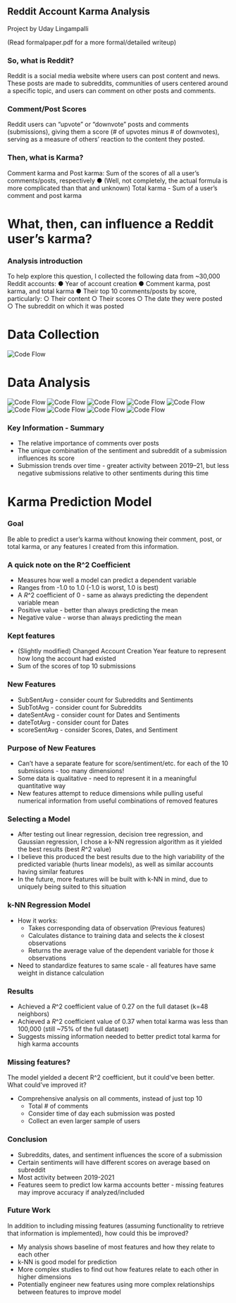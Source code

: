 ## Reddit Account Karma Analysis

Project by Uday Lingampalli

(Read formalpaper.pdf for a more formal/detailed writeup)

### So, what is Reddit?

Reddit is a social media website where users can post content
and news. These posts are made to subreddits, communities
of users centered around a specific topic, and users can
comment on other posts and comments.

### Comment/Post Scores

Reddit users can “upvote” or “downvote” posts and comments
(submissions), giving them a score (# of upvotes minus # of
downvotes), serving as a measure of others’ reaction to the
content they posted.

### Then, what is Karma?

Comment karma and Post karma: Sum of the scores of all a
user’s comments/posts, respectively
● (Well, not completely, the actual formula is more
complicated than that and unknown)
Total karma - Sum of a user’s comment and post karma

# What, then, can influence a Reddit user’s karma?

### Analysis introduction


To help explore this question, I collected the following data
from ~30,000 Reddit accounts:
● Year of account creation
● Comment karma, post karma, and total karma
● Their top 10 comments/posts by score, particularly:
    ○ Their content
    ○ Their scores
    ○ The date they were posted
    ○ The subreddit on which it was posted


# Data Collection

![Code Flow](images/image1.png)

# Data Analysis

![Code Flow](images/image2.png)
![Code Flow](images/image3.png)
![Code Flow](images/image4.png)
![Code Flow](images/image5.png)
![Code Flow](images/image6.png)
![Code Flow](images/image7.png)
![Code Flow](images/image8.png)
![Code Flow](images/image9.png)
![Code Flow](images/image10.png)

### Key Information - Summary

- The relative importance of comments over posts
- The unique combination of the sentiment and subreddit
    of a submission influences its score
- Submission trends over time - greater activity between
    2019–21, but less negative submissions relative to other
    sentiments during this time


# Karma Prediction Model


### Goal

Be able to predict a user’s karma without knowing their
comment, post, or total karma, or any features I created from
this information.

### A quick note on the R^2 Coefficient

- Measures how well a model can predict a dependent
    variable
- Ranges from -1.0 to 1.0 (-1.0 is worst, 1.0 is best)
- A _R_^2 coefficient of 0 - same as always predicting the
    dependent variable mean
- Positive value - better than always predicting the mean
- Negative value - worse than always predicting the mean


### Kept features

- (Slightly modified) Changed Account Creation Year
    feature to represent how long the account had existed
- Sum of the scores of top 10 submissions


### New Features

- SubSentAvg - consider count for Subreddits and
    Sentiments
- SubTotAvg - consider count for Subreddits
- dateSentAvg - consider count for Dates and Sentiments
- dateTotAvg - consider count for Dates
- scoreSentAvg - consider Scores, Dates, and Sentiment


### Purpose of New Features

- Can’t have a separate feature for score/sentiment/etc. for
    each of the 10 submissions - too many dimensions!
- Some data is qualitative - need to represent it in a
    meaningful quantitative way
- New features attempt to reduce dimensions while pulling
    useful numerical information from useful combinations
    of removed features


### Selecting a Model

- After testing out linear regression, decision tree
    regression, and Gaussian regression, I chose a k-NN
    regression algorithm as it yielded the best results (best _R_^2
    value)
- I believe this produced the best results due to the high
    variability of the predicted variable (hurts linear models),
    as well as similar accounts having similar features
- In the future, more features will be built with k-NN in
    mind, due to uniquely being suited to this situation


### k-NN Regression Model

- How it works:
    - Takes corresponding data of observation (Previous features)
    - Calculates distance to training data and selects the _k_ closest
       observations
    - Returns the average value of the dependent variable for those _k_
       observations
- Need to standardize features to same scale - all features
    have same weight in distance calculation


### Results

- Achieved a _R_^2 coefficient value of 0.27 on the full dataset
    (k=48 neighbors)
- Achieved a _R_^2 coefficient value of 0.37 when total karma
    was less than 100,000 (still ~75% of the full dataset)
- Suggests missing information needed to better predict
    total karma for high karma accounts


### Missing features?

The model yielded a decent R^2 coefficient, but it could’ve been
better. What could’ve improved it?
- Comprehensive analysis on all comments, instead of just top 10
    - Total # of comments
    - Consider time of day each submission was posted
    - Collect an even larger sample of users


### Conclusion

- Subreddits, dates, and sentiment influences the score of a
    submission
- Certain sentiments will have different scores on average
    based on subreddit
- Most activity between 2019-2021
- Features seem to predict low karma accounts better -
    missing features may improve accuracy if
    analyzed/included


### Future Work

In addition to including missing features (assuming
functionality to retrieve that information is implemented),
how could this be improved?
- My analysis shows baseline of most features and how
    they relate to each other
- k-NN is good model for prediction
- More complex studies to find out how features relate to
    each other in higher dimensions
- Potentially engineer new features using more complex
    relationships between features to improve model
